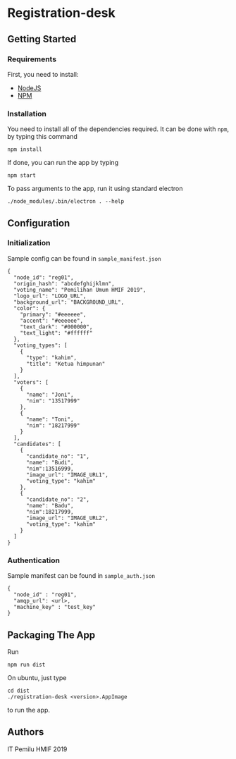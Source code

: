# Registration-desk

## Getting Started

### Requirements
First, you need to install:
- [NodeJS](https://nodejs.org/en/)
- [NPM](https://www.npmjs.com/)

### Installation
You need to install all of the dependencies required. It can be done with `npm`, by typing this command
```
npm install
```
If done, you can run the app by typing
```
npm start
```
To pass arguments to the app, run it using standard electron
```
./node_modules/.bin/electron . --help
```

## Configuration

### Initialization

Sample config can be found in `sample_manifest.json`
```
{
  "node_id": "reg01",
  "origin_hash": "abcdefghijklmn",
  "voting_name": "Pemilihan Umum HMIF 2019",
  "logo_url": "LOGO_URL",
  "background_url": "BACKGROUND_URL",
  "color": {
    "primary": "#eeeeee",
    "accent": "#eeeeee",
    "text_dark": "#000000",
    "text_light": "#ffffff"
  },
  "voting_types": [
    {
      "type": "kahim",
      "title": "Ketua himpunan"
    }
  ],
  "voters": [
    {
      "name": "Joni",
      "nim": "13517999"
    },
    {
      "name": "Toni",
      "nim": "18217999"
    }
  ],
  "candidates": [
    {
      "candidate_no": "1",
      "name": "Budi",
      "nim":13516999,
      "image_url": "IMAGE_URL1",
      "voting_type": "kahim"
    },
    {
      "candidate_no": "2",
      "name": "Badu",
      "nim":18217999,
      "image_url": "IMAGE_URL2",
      "voting_type": "kahim"
    }
  ]
}
```

### Authentication

Sample manifest can be found in `sample_auth.json`
```
{
  "node_id" : "reg01",
  "amqp_url": <url>,
  "machine_key" : "test_key"
}
```

<!--
This app supports multiple votes in one time. You need to set up the config file found on `src/config.js`. For example,
```
{
    name: 'Calon Kahim',
    route: 'vote-kahim',
    candidates: [
        {
            name: 'Candidate Name 1',
            nim: '1991XYYY',
            photo: "<some photo url>"
        },
        {
            name: 'Candidate Name 2',
            nim: '1991XYYY',
            photo: '<some photo url>'
        }
    ]
},
{
    name: 'Calon Senator',
    route: 'vote-senator'
}
```
Explanation:
- Attribute `name` is for the vote title
- Attribute `route` is for the page route
- Attribute `candidates` consists of individual candidate data with attributes `name`, `nim`, and `photo`
-->
## Packaging The App
Run
```
npm run dist
```
On ubuntu, just type
```
cd dist
./registration-desk <version>.AppImage
```
to run the app.

## Authors
IT Pemilu HMIF 2019